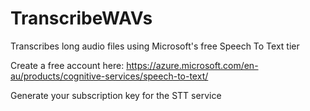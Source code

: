 # TranscribeWAVs
Transcribes long audio files using Microsoft's free Speech To Text tier

Create a free account here: https://azure.microsoft.com/en-au/products/cognitive-services/speech-to-text/

Generate your subscription key for the STT service

